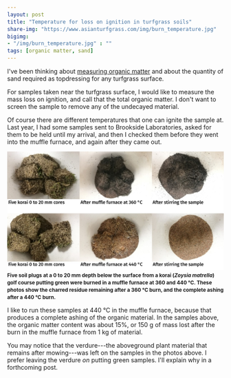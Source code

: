 ```yaml
---
layout: post
title: "Temperature for loss on ignition in turfgrass soils"
share-img: "https://www.asianturfgrass.com/img/burn_temperature.jpg"
bigimg:
- "/img/burn_temperature.jpg" : ""
tags: [organic matter, sand]
---
```


I've been thinking about [measuring organic matter](https://www.asianturfgrass.com/2019-06-10-measuring-organic-matter/) and about the quantity of sand required as topdressing for any turfgrass surface.

For samples taken near the turfgrass surface, I would like to measure the mass loss on ignition, and call that the total organic matter. I don't want to screen the sample to remove any of the undecayed material.

Of course there are different temperatures that one can ignite the sample at. Last year, I had some samples sent to Brookside Laboratories, asked for them to be held until my arrival, and then I checked them before they went into the muffle furnace, and again after they came out.

![korai plugs burned at 360 and 440 C, before and after appearance](/img/burn_temperature.jpg)
<small><strong>Five soil plugs at a 0 to 20 mm depth below the surface from a korai (*Zoysia matrella*) golf course putting green were burned in a muffle furnace at 360 and 440 °C. These photos show the charred residue remaining after a 360 °C burn, and the complete ashing after a 440 °C burn.</strong></small>

I like to run these samples at 440 °C in the muffle furnace, because that produces a complete ashing of the organic material. In the samples above, the organic matter content was about 15%, or 150 g of mass lost after the burn in the muffle furnace from 1 kg of material.

You may notice that the verdure---the aboveground plant material that remains after mowing---was left on the samples in the photos above. I prefer leaving the verdure *on* putting green samples. I'll explain why in a forthcoming post.
